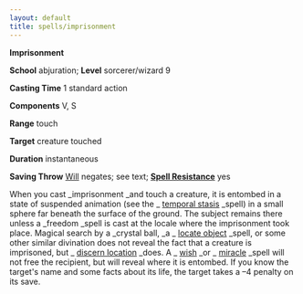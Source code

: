 ```yaml
---
layout: default
title: spells/imprisonment
---
```

 **Imprisonment**

**School** abjuration; **Level** sorcerer/wizard 9

**Casting Time** 1 standard action

**Components** V, S

**Range** touch

**Target** creature touched

**Duration** instantaneous

**Saving Throw** [Will](../combat#_will) negates; see text; **[Spell Resistance](../glossary#_spell-resistance)** yes

When you cast _imprisonment _and touch a creature, it is entombed in a state of suspended animation (see the _ [temporal stasis](temporalStasis#_temporal-stasis) _spell) in a small sphere far beneath the surface of the ground. The subject remains there unless a _freedom _spell is cast at the locale where the imprisonment took place. Magical search by a _crystal ball, _a _ [locate object](locateObject#_locate-object) _spell, or some other similar divination does not reveal the fact that a creature is imprisoned, but _ [discern location](discernLocation#_discern-location) _does. A _ [wish](wish#_wish) _or _ [miracle](miracle#_miracle) _spell will not free the recipient, but will reveal where it is entombed. If you know the target's name and some facts about its life, the target takes a –4 penalty on its save.

